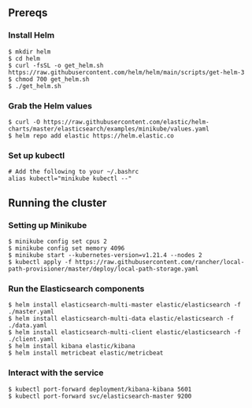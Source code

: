 ## Prereqs

### Install Helm
```
$ mkdir helm
$ cd helm
$ curl -fsSL -o get_helm.sh https://raw.githubusercontent.com/helm/helm/main/scripts/get-helm-3
$ chmod 700 get_helm.sh
$ ./get_helm.sh
```

### Grab the Helm values
```
$ curl -O https://raw.githubusercontent.com/elastic/helm-charts/master/elasticsearch/examples/minikube/values.yaml
$ helm repo add elastic https://helm.elastic.co
```

### Set up kubectl 
```
# Add the following to your ~/.bashrc
alias kubectl="minikube kubectl --"
```

## Running the cluster

### Setting up Minikube
```
$ minikube config set cpus 2
$ minikube config set memory 4096
$ minikube start --kubernetes-version=v1.21.4 --nodes 2
$ kubectl apply -f https://raw.githubusercontent.com/rancher/local-path-provisioner/master/deploy/local-path-storage.yaml
```

### Run the Elasticsearch components
```
$ helm install elasticsearch-multi-master elastic/elasticsearch -f ./master.yaml
$ helm install elasticsearch-multi-data elastic/elasticsearch -f ./data.yaml
$ helm install elasticsearch-multi-client elastic/elasticsearch -f ./client.yaml
$ helm install kibana elastic/kibana
$ helm install metricbeat elastic/metricbeat
```

### Interact with the service
```
$ kubectl port-forward deployment/kibana-kibana 5601
$ kubectl port-forward svc/elasticsearch-master 9200
```
